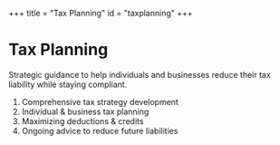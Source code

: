 +++
title = "Tax Planning"
id = "taxplanning"
+++

# Tax Planning

Strategic guidance to help individuals and businesses reduce their tax liability while staying compliant.

1. Comprehensive tax strategy development
2. Individual & business tax planning
3. Maximizing deductions & credits
4. Ongoing advice to reduce future liabilities
 
